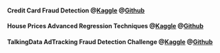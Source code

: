 #### Credit Card Fraud Detection @[Kaggle](https://www.kaggle.com/jiegzhan/fraud-detection-roc-auc-score-0-857) @[Github](https://github.com/jiegzhan/kaggle/tree/master/Credit%20Card%20Fraud%20Detection)

#### House Prices Advanced Regression Techniques @[Kaggle](https://www.kaggle.com/jiegzhan/house-price-prediction) @[Github](https://github.com/jiegzhan/kaggle/tree/master/House%20Prices%20Advanced%20Regression%20Techniques)

#### TalkingData AdTracking Fraud Detection Challenge @[Kaggle](https://www.kaggle.com/jiegzhan/adtracking-fraud-detection) @[Github]()

